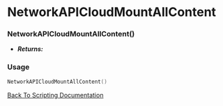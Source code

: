 # NetworkAPICloudMountAllContent

### NetworkAPICloudMountAllContent()
- ***Returns:*** 

### Usage

```Lua
NetworkAPICloudMountAllContent()
```


[Back To Scripting Documentation](../README.md)
